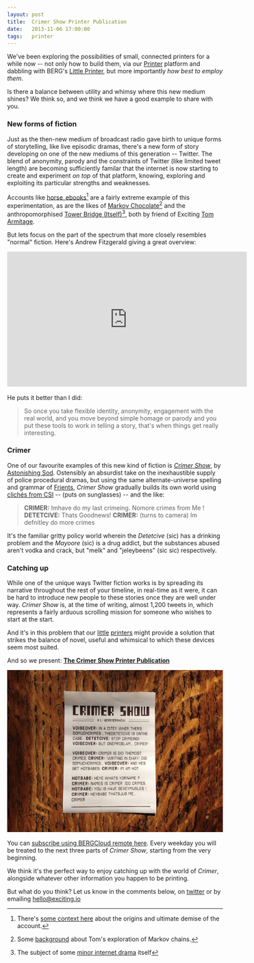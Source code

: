 ```yaml
---
layout: post
title:  Crimer Show Printer Publication
date:   2013-11-06 17:00:00
tags:   printer
---
```


We've been exploring the possibilities of small, connected printers for a while now -- not only how to build them, via our [Printer](/printer) platform and dabbling with BERG's [Little Printer](http://bergcloud.com/littleprinter), but more importantly _how best to employ them_.

Is there a balance between utility and whimsy where this new medium shines? We think so, and we think we have a good example to share with you.

<!-- more -->

### New forms of fiction

Just as the then-new medium of broadcast radio gave birth to unique forms of storytelling, like live episodic dramas, there's a new form of story developing on one of the new mediums of this generation -- Twitter. The blend of anonymity, parody and the constraints of Twitter (like limited tweet length) are becoming sufficiently familar that the internet is now starting to create and experiment _on top_ of that platform, knowing, exploring and exploiting its particular strengths and weaknesses.

Accounts like [horse_ebooks](https://twitter.com/Horse_ebooks)[^horse-ebooks] are a fairly extreme example of this experimentation, as are the likes of [Markov Chocolate](https://twitter.com/MarkovChocolate)[^markov] and the anthropomorphised [Tower Bridge (Itself)](https://twitter.com/twrbrdg_itself)[^tower-bridge], both by friend of Exciting [Tom Armitage](http://tomarmitage.com).

But lets focus on the part of the spectrum that more closely resembles "normal" fiction. Here's Andrew Fitzgerald giving a great overview:

<iframe src="http://embed.ted.com/talks/andrew_fitzgerald_adventures_in_twitter_fiction.html" width="560" height="315" frameborder="0" scrolling="no" webkitAllowFullScreen mozallowfullscreen allowFullScreen></iframe>

He puts it better than I did:

> So once you take flexible identity, anonymity, engagement with the real world, and you move beyond simple homage or parody and you put these tools to work in telling a story, that's when things get really interesting.

### Crimer

One of our favourite examples of this new kind of fiction is _[Crimer Show](http://twitter.com/CrimerShow)_, by [Astonishing Sod](http://twitter.com/astonishingsod). Ostensibly an absurdist take on the inexhaustible supply of police procedural dramas, but using the same alternate-universe spelling and grammar of [Frients](http://twitter.com/frients_show), _Crimer Show_ gradually builds its own world using [clichés from CSI](http://www.youtube.com/watch?v=mznsEcZlM2I) -- (puts on sunglasses) -- and the like:

> __CRIMER:__ Imhave do my last crimeing. Nomore crimes from Me ! __DETETCIVE:__ Thats Goodnews! __CRIMER:__ (turns to camera) Im defnitley do more crimes

It's the familiar gritty policy world wherein the _Detetcive_ (sic) has a drinking problem and the _Mayoore_ (sic) is a drug addict, but the substances abused aren't vodka and crack, but "melk" and "jeleybeens" (sic sic) respectively.

### Catching up

While one of the unique ways Twitter fiction works is by spreading its narrative throughout the rest of your timeline, in real-time as it were, it can be hard to introduce new people to these stories once they are well under way. _Crimer Show_ is, at the time of writing, almost 1,200 tweets in, which represents a fairly arduous scrolling mission for someone who wishes to start at the start.

And it's in this problem that our [little](http://bergcloud.com) [printers](/printer) might provide a solution that strikes the balance of novel, useful and whimsical to which these devices seem most suited.

And so we present: __[The Crimer Show Printer Publication](http://remote.bergcloud.com/publications/342)__

[![A sample of the Crimer Show publication](/images/crimershow-publication-sample.jpg)](http://remote.bergcloud.com/publications/342)

You can [subscribe using BERGCloud remote here](http://remote.bergcloud.com/publications/342). Every weekday you will be treated to the next three parts of _Crimer Show_, starting from the very beginning.

We think it's the perfect way to enjoy catching up with the world of _Crimer_, alongside whatever other information you happen to be printing.

But what do you think? Let us know in the comments below, on [twitter](https://twitter.com/exciting_io) or by emailing [hello@exciting.io](mailto:hello@exciting.io)

[^horse-ebooks]: There's [some context here](http://en.wikipedia.org/wiki/Horse_ebooks) about the origins and ultimate demise of the account.
[^markov]: Some [background](http://infovore.org/archives/2012/01/17/markov-chocolates-a-new-diversion/) about Tom's exploration of Markov chains.
[^tower-bridge]: The subject of some [minor internet drama](http://infovore.org/archives/2011/06/12/towerbridge-a-bit-more-clarity/) itself
